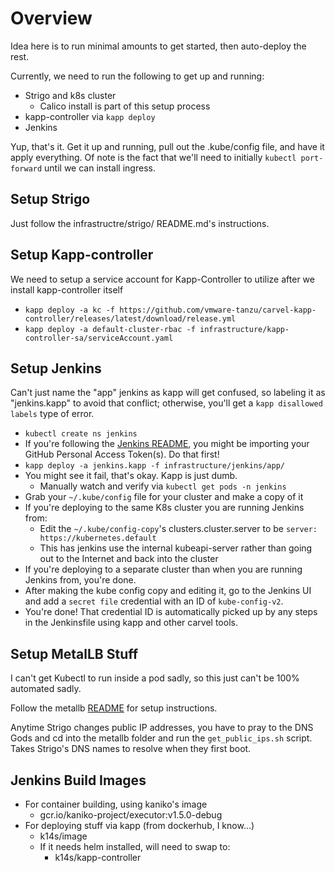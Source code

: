 # Overview

Idea here is to run minimal amounts to get started, then auto-deploy the rest.

Currently, we need to run the following to get up and running:

- Strigo and k8s cluster
    - Calico install is part of this setup process
- kapp-controller via `kapp deploy`
- Jenkins

Yup, that's it. Get it up and running, pull out the .kube/config file, and have it apply everything.
Of note is the fact that we'll need to initially `kubectl port-forward` until we can install ingress.


## Setup Strigo

Just follow the infrastructre/strigo/ README.md's instructions.

## Setup Kapp-controller

We need to setup a service account for Kapp-Controller to utilize after we install kapp-controller itself

- `kapp deploy -a kc -f https://github.com/vmware-tanzu/carvel-kapp-controller/releases/latest/download/release.yml`
- `kapp deploy -a default-cluster-rbac -f infrastructure/kapp-controller-sa/serviceAccount.yaml`

## Setup Jenkins

Can't just name the "app" jenkins as kapp will get confused, so labeling it as "jenkins.kapp" to avoid that conflict;
otherwise, you'll get a `kapp disallowed labels` type of error.

- `kubectl create ns jenkins`
- If you're following the [Jenkins README](jenkins/README.md),
you might be importing your GitHub Personal Access Token(s). Do that first!
- `kapp deploy -a jenkins.kapp -f infrastructure/jenkins/app/`
- You might see it fail, that's okay. Kapp is just dumb.
    - Manually watch and verify via `kubectl get pods -n jenkins`
- Grab your `~/.kube/config` file for your cluster and make a copy of it
- If you're deploying to the same K8s cluster you are running Jenkins from:
    - Edit the `~/.kube/config-copy`'s clusters.cluster.server to be `server: https://kubernetes.default`
    - This has jenkins use the internal kubeapi-server rather than going out to the Internet and back into the cluster
- If you're deploying to a separate cluster than when you are running Jenkins from, you're done.
- After making the kube config copy and editing it,
go to the Jenkins UI and add a `secret file` credential with an ID of `kube-config-v2`.
- You're done! That credential ID is automatically picked up by any steps in the Jenkinsfile using kapp and other carvel tools.

## Setup MetalLB Stuff

I can't get Kubectl to run inside a pod sadly, so this just can't be 100% automated sadly.

Follow the metallb [README](./metallb/README.md) for setup instructions.

Anytime Strigo changes public IP addresses,
you have to pray to the DNS Gods and cd into the metallb folder and run the `get_public_ips.sh` script.
Takes Strigo's DNS names to resolve when they first boot.

## Jenkins Build Images

- For container building, using kaniko's image
    - gcr.io/kaniko-project/executor:v1.5.0-debug
- For deploying stuff via kapp (from dockerhub, I know...)
    - k14s/image
    - If it needs helm installed, will need to swap to:
        - k14s/kapp-controller